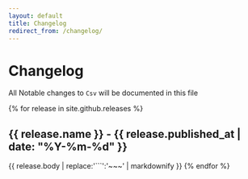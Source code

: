 ```yaml
---
layout: default
title: Changelog
redirect_from: /changelog/
---
```


# Changelog

All Notable changes to `Csv` will be documented in this file

{% for release in site.github.releases %}
## {{ release.name }} - {{ release.published_at | date: "%Y-%m-%d" }}
{{ release.body | replace:'```':'~~~' | markdownify }}
{% endfor %}